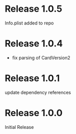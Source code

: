 # Release 1.0.5
Info.plist added to repo

# Release 1.0.4
- fix parsing of CardVersion2

# Release 1.0.1
update dependency references

# Release 1.0.0
Initial Release

